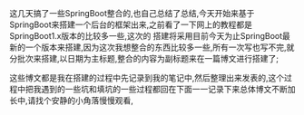 这几天搞了一些SpringBoot整合的,也自己总结了总结,今天开始来基于SpringBoot来搭建一个后台的框架出来,之前看了一下网上的教程都是SpringBoot1.x版本的比较多一些,这次的 搭建将采用目前今天为止SpringBoot最新的一个版本来搭建,因为这次我想整合的东西比较多一些,所有一次写也写不完,就分批次来搭建,以日期为主标题,整合的内容为副标题来在一篇博文进行搭建了;

这些博文都是我在搭建的过程中先记录到我的笔记中,然后整理出来发表的,这个过程中把我遇到的一些坑和填坑的一些过程都回在下面一一记录下来总体博文不断加长中,请找个安静的小角落慢慢观看,
